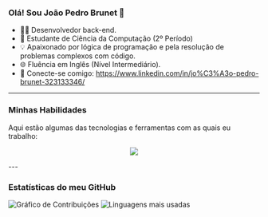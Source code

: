 ### Olá! Sou João Pedro Brunet 👋

- 👨‍💻 Desenvolvedor back-end.
- 🚀  Estudante de Ciência da Computação (2º Período)
- 💡 Apaixonado por lógica de programação e pela resolução de problemas complexos com código.
- 🌐 Fluência em Inglês (Nível Intermediário).
- 🔗 Conecte-se comigo: https://www.linkedin.com/in/jo%C3%A3o-pedro-brunet-323133346/

---

### Minhas Habilidades

Aqui estão algumas das tecnologias e ferramentas com as quais eu trabalho:

<p align="center">
  <a href="https://skillicons.dev">
    <img src="https://skillicons.dev/icons?i=git,java,linux,py,spring" />
  </a>
</p>
---

### Estatísticas do meu GitHub

![Gráfico de Contribuições](https://github-readme-activity-graph.vercel.app/graph?username=pedrobrunet&theme=react-dark)
![Linguagens mais usadas](https://github-readme-stats.vercel.app/api/top-langs/?username=pedrobrunet&layout=compact&theme=dark)
